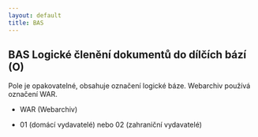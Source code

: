 ```yaml
---
layout: default
title: BAS
---
```

## BAS  Logické členění dokumentů do dílčích bází  (O)

Pole je opakovatelné, obsahuje označení logické báze. Webarchiv používá označení WAR.

* WAR (Webarchiv)  

* 01 (domácí vydavatelé) nebo 02 (zahraniční vydavatelé)
